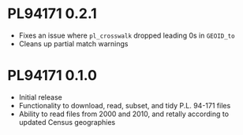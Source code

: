 # PL94171 0.2.1
* Fixes an issue where `pl_crosswalk` dropped leading 0s in `GEOID_to`
* Cleans up partial match warnings

# PL94171 0.1.0

* Initial release
* Functionality to download, read, subset, and tidy P.L. 94-171 files
* Ability to read files from 2000 and 2010, and retally according to updated
Census geographies
